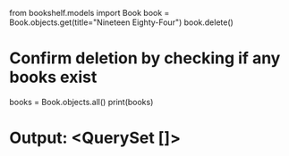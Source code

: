 from bookshelf.models import Book
book = Book.objects.get(title="Nineteen Eighty-Four")
book.delete()

# Confirm deletion by checking if any books exist
books = Book.objects.all()
print(books)
# Output: <QuerySet []>
